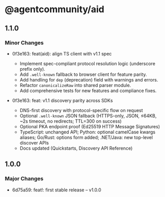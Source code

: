 # @agentcommunity/aid

## 1.1.0

### Minor Changes

- 0f3e163: feat(aid): align TS client with v1.1 spec
  - Implement spec-compliant protocol resolution logic (underscore prefix only).
  - Add `.well-known` fallback to browser client for feature parity.
  - Add handling for `dep` (deprecation) field with warnings and errors.
  - Refactor `canonicalizeRaw` into shared parser module.
  - Add comprehensive tests for new features and compliance fixes.

- 0f3e163: feat: v1.1 discovery parity across SDKs
  - DNS-first discovery with protocol-specific flow on request
  - Optional `.well-known` JSON fallback (HTTPS-only, JSON, ≤64KB, ~2s timeout, no redirects; TTL=300 on success)
  - Optional PKA endpoint proof (Ed25519 HTTP Message Signatures)
  - TypeScript: unchanged API; Python: optional camelCase kwargs aliases; Go/Rust: options form added; .NET/Java: new top-level discover APIs
  - Docs updated (Quickstarts, Discovery API Reference)

## 1.0.0

### Major Changes

- 6d75a59: feat!: first stable release – v1.0.0
